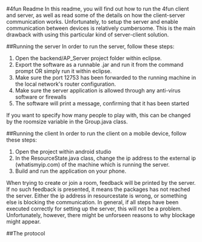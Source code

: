#4fun Readme
In this readme, you will find out how to run the 4fun client and server, as well as read some of the details on how the client-server communication works. Unfortunately, to setup the server and enable communication between devices is relatively cumbersome. This is the main drawback with using this particular kind of server-client solution.

##Running the server
In order to run the server, follow these steps:

1. Open the backend/AP_Server project folder within eclipse.
2. Export the software as a runnable .jar and run it from the command prompt OR simply run it within eclipse.
3. Make sure the port 12753 has been forwarded to the running machine in the local network's router configuration.
4. Make sure the server application is allowed through any anti-virus software or firewalls
5. The software will print a message, confirming that it has been started

If you want to specify how many people to play with, this can be changed by the roomsize variable in the Group.java class.

##Running the client
In order to run the client on a mobile device, follow these steps:

1. Open the project within android studio
2. In the ResourceState.java class, change the ip address to the external ip (whatismyip.com) of the machine which is running the server.
3. Build and run the application on your phone.

When trying to create or join a room, feedback will be printed by the server. If no such feedback is presented, it means the packages has not reached the server. Either the ip address in resourcestate is wrong, or something else is blocking the communication. In general, if all steps have been executed correctly for setting up the server, this will not be a problem. Unfortunately, however, there might be unforseen reasons to why blockage might appear.

##The protocol
